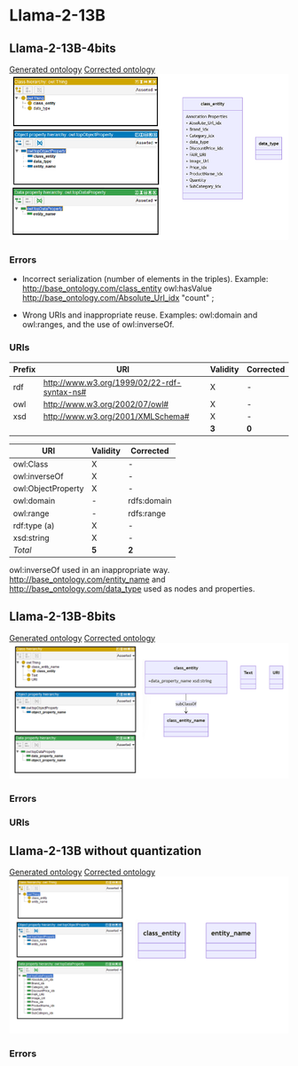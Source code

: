 # Llama-2-13B

## Llama-2-13B-4bits

[Generated ontology](./4bits_ontology.txt)
[Corrected ontology](./4bits_ontology_corrected.txt)
![](./4bits_ontology_corrected.png)

### Errors

-   Incorrect serialization (number of elements in the triples). Example:
    <http://base_ontology.com/class_entity> owl:hasValue <http://base_ontology.com/Absolute_Url_idx> "count" ;

-   Wrong URIs and inappropriate reuse. Examples: owl:domain and owl:ranges, and the use of owl:inverseOf.


### URIs

| Prefix | URI                                           | Validity | Corrected |
|--------|-----------------------------------------------|----------|-----------|
| rdf    | http://www.w3.org/1999/02/22-rdf-syntax-ns#   | X        | -         |
| owl    | http://www.w3.org/2002/07/owl#                | X        | -         |
| xsd    | http://www.w3.org/2001/XMLSchema#             | X        | -         |
|        |                                               | **3**    | **0**     |

| URI                | Validity | Corrected   |
|--------------------|----------|-------------|
| owl:Class          | X        | -           |
| owl:inverseOf      | X        | -           |
| owl:ObjectProperty | X        | -           |
| owl:domain         | -        | rdfs:domain |
| owl:range          | -        | rdfs:range  |
| rdf:type (a)       | X        | -           |
| xsd:string         | X        | -           |
| *Total*            | **5**    | **2**       |

owl:inverseOf used in an inappropriate way.
<http://base_ontology.com/entity_name> and <http://base_ontology.com/data_type> used as nodes and properties.


## Llama-2-13B-8bits

[Generated ontology](./8bits_ontology.txt)
[Corrected ontology](./8bits_ontology_corrected.txt)
![](./8bits_ontology_corrected.png)

### Errors



### URIs







## Llama-2-13B without quantization

[Generated ontology](./all_ontology.txt)
[Corrected ontology](./all_ontology_corrected.txt)
![](./all_ontology_corrected.png)

### Errors

